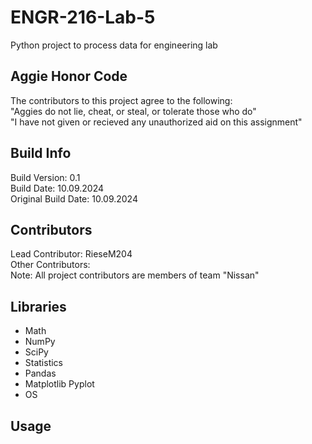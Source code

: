 # ENGR-216-Lab-5

Python project to process data for engineering lab

## Aggie Honor Code

The contributors to this project agree to the following:<br />
"Aggies do not lie, cheat, or steal, or tolerate those who do"<br />
"I have not given or recieved any unauthorized aid on this assignment"<br />

## Build Info

Build Version: 0.1<br />
Build Date: 10.09.2024<br />
Original Build Date: 10.09.2024<br />

## Contributors

Lead Contributor: RieseM204<br />
Other Contributors: <br />
Note: All project contributors are members of team "Nissan"<br />

## Libraries

- Math
- NumPy
- SciPy
- Statistics
- Pandas
- Matplotlib Pyplot
- OS

## Usage

